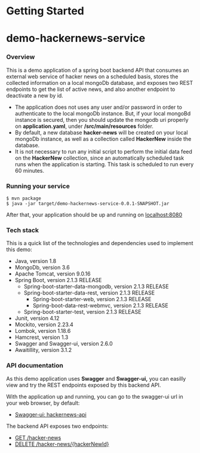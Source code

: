 # Getting Started

# demo-hackernews-service

### Overview
This is a demo application of a spring boot backend API that consumes an external web service of hacker news on a scheduled basis, stores the collected information on a local mongoDb database, and exposes two REST endpoints to get the list of active news, and also another endpoint to deactivate a new by id. 

* The application does not uses any user and/or password in order to authenticate to the local mongoDb instance. But, if your local mongoBd instance is secured, then you should update the mongodb uri properly on **application.yaml**, under **/src/main/resources** folder.
* By default, a new database **hacker-news** will be created on your local mongoDb instance, as well as a collection called **HackerNew** inside the database.
* It is not necessary to run any initial script to perform the initial data feed on the **HackerNew** collection, since an automatically scheduled task runs when the application is starting. This task is scheduled to run every 60 minutes.    

### Running your service

```
$ mvn package
$ java -jar target/demo-hackernews-service-0.0.1-SNAPSHOT.jar
```
After that, your application should be up and running on [localhost:8080](http://localhost:8080/hackernews-service/api)

### Tech stack
This is a quick list of the technologies and dependencies used to implement this demo:
* Java, version 1.8
* MongoDb, version 3.6
* Apache Tomcat, version 9.0.16
* Spring Boot, version 2.1.3 RELEASE
    * Spring-boot-starter-data-mongodb, version 2.1.3 RELEASE
    * Spring-boot-starter-data-rest, version 2.1.3 RELEASE
        * Spring-boot-starter-web, version 2.1.3 RELEASE
        * Spring-boot-data-rest-webmvc, version 2.1.3 RELEASE
    * Spring-boot-starter-test, version 2.1.3 RELEASE
* Junit, version 4.12
* Mockito, version 2.23.4
* Lombok, version 1.18.6
* Hamcrest, version 1.3
* Swagger and Swagger-ui, version 2.6.0
* Awaitillity, version 3.1.2

### API documentation
As this demo application uses **Swagger** and **Swagger-ui,** you can easilly view and try the REST endpoints exposed by this backend API.

With the application up and running, you can go to the swagger-ui url in your web browser, by default:
* [Swagger-ui: hackernews-api](http://localhost:8080/hackernews-service/api/swagger-ui.html#)

The backend API exposes two endpoints:
* [GET /hacker-news](http://localhost:8080/hackernews-service/api/swagger-ui.html#!/hacker-new-controller/getAllActiveHackerNewsUsingGET)
* [DELETE /hacker-news/{hackerNewId}](http://localhost:8080/hackernews-service/api/swagger-ui.html#!/hacker-new-controller/deactivateHackeNewByIdUsingDELETE)
